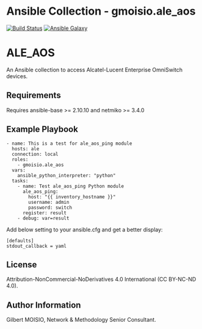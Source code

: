 # Ansible Collection - gmoisio.ale_aos

[![Build Status](https://travis-ci.org/gmoisio/ansible-aos-stdlib.svg?branch=master)](https://travis-ci.org/gmoisio/ansible-aos-stdlib)
[![Ansible Galaxy](https://img.shields.io/badge/ansible--galaxy-ale_aos-blue.svg)](https://galaxy.ansible.com/gmoisio/ale_aos)

ALE_AOS
=======

An Ansible collection to access Alcatel-Lucent Enterprise OmniSwitch devices.

Requirements
------------

Requires ansible-base >= 2.10.10 and netmiko >= 3.4.0

Example Playbook
----------------

~~~~
- name: This is a test for ale_aos_ping module
  hosts: ale
  connection: local
  roles:
    - gmoisio.ale_aos
  vars:
    ansible_python_interpreter: "python"
  tasks:
    - name: Test ale_aos_ping Python module
      ale_aos_ping: 
        host: "{{ inventory_hostname }}"
        username: admin
        password: switch
      register: result
    - debug: var=result 
~~~~

Add below setting to your ansible.cfg and get a better display:

~~~~
[defaults]
stdout_callback = yaml
~~~~

License
-------

Attribution-NonCommercial-NoDerivatives 4.0 International (CC BY-NC-ND 4.0).

Author Information
------------------

Gilbert MOISIO, Network & Methodology Senior Consultant.
